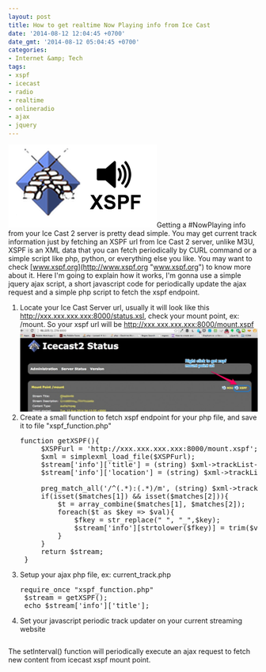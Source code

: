 ```yaml
---
layout: post
title: How to get realtime Now Playing info from Ice Cast
date: '2014-08-12 12:04:45 +0700'
date_gmt: '2014-08-12 05:04:45 +0700'
categories:
- Internet &amp; Tech
tags:
- xspf
- icecast
- radio
- realtime
- onlineradio
- ajax
- jquery
---
```

[![icecastxspf](/images/icecastxspf.png)](/images/icecastxspf.png)Getting a #NowPlaying info from your Ice Cast 2 server is pretty dead simple. You may get current track information just by fetching an XSPF url from Ice Cast 2 server, unlike M3U, XSPF is an XML data that you can fetch periodically by CURL command or a simple script like php, python, or everything else you like. You may want to check [www.xspf.org](http://www.xspf.org "www.xspf.org") to know more about it. Here I'm going to explain how it works, I'm gonna use a simple jquery ajax script, a short javascript code for periodically update the ajax request and a simple php script to fetch the xspf endpoint.

1. Locate your Ice Cast Server url, usually it will look like this http://xxx.xxx.xxx.xxx:8000/status.xsl, check your mount point, ex: /mount. So your xspf url will be http://xxx.xxx.xxx.xxx:8000/mount.xspf [![Screen_Shot_2014-08-12_at_11_33_32_AM](/images/Screen_Shot_2014-08-12_at_11_33_32_AM-1024x359.jpg)](/images/Screen_Shot_2014-08-12_at_11_33_32_AM.jpg)
2. Create a small function to fetch xspf endpoint for your php file, and save it to file "xspf\_function.php" 
    <pre lang="php">function getXSPF(){
    	$XSPFurl = 'http://xxx.xxx.xxx.xxx:8000/mount.xspf';
    	$xml = simplexml_load_file($XSPFurl);
    	$stream['info']['title'] = (string) $xml->trackList->track->title;
    	$stream['info']['location'] = (string) $xml->trackList->track->location;
    
    	preg_match_all('/^(.*):(.*)/m', (string) $xml->trackList->track->annotation,$matches);
    	if(isset($matches[1]) && isset($matches[2])){
    		$t = array_combine($matches[1], $matches[2]);
    		foreach($t as $key => $val){
    			$fkey = str_replace(" ", "_",$key);
    			$stream['info'][strtolower($fkey)] = trim($val);
    		}
    	}
    	return $stream;
    }
3. Setup your ajax php file, ex: current\_track.php 
    <pre lang="php">require_once "xspf_function.php"
    $stream = getXSPF();
    echo $stream['info']['title'];
4. Set your javascript periodic track updater on your current streaming website 
    <pre lang="html"><script src="//ajax.googleapis.com/ajax/libs/jquery/1.11.1/jquery.min.js" type="text/javascript"></script><script type="text/javascript">// <![CDATA[
    $(document).ready(function() {      setInterval(function(){        $("#current-track").load("current_track.php");      }, 10 * 1000);    });
    // ]]></script>

The setInterval() function will periodically execute an ajax request to fetch new content from icecast xspf mount point.